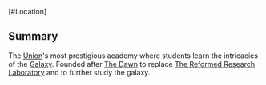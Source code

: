 [#Location]

## Summary

The [Union](../Factions/The%20Union.md)'s most prestigious academy where students learn the intricacies of the [Galaxy](../Galaxy/Galaxy.md). Founded after [The Dawn](../Large%20Events/The%20Dawn.md) to replace [The Reformed Research Laboratory](The%20Reformed%20Research%20Laboratory.md) and to further study the galaxy.